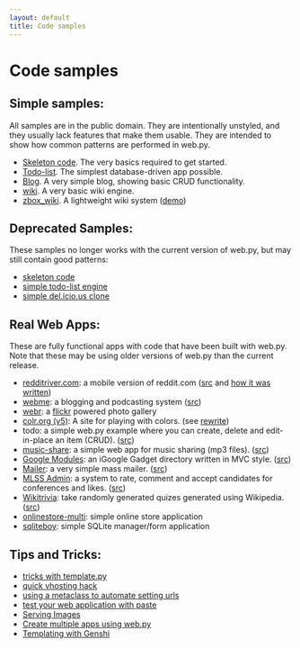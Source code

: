 ```yaml
---
layout: default
title: Code samples
---
```


# Code samples

## Simple samples:
All samples are in the public domain.  They are intentionally unstyled, and they usually lack features that make them usable.  They are intended to show how common patterns are performed in web.py.


* [Skeleton code](/skeleton/0.3). The very basics required to get started.
* [Todo-list](/src/todo-list/0.3). The simplest database-driven app possible.
* [Blog](/src/blog/0.3). A very simple blog, showing basic CRUD functionality.
* [wiki](/src/wiki/0.3). A very basic wiki engine.
* [zbox_wiki](https://github.com/shuge/zbox_wiki). A lightweight wiki system ([demo](http://wiki.shuge-lab.org/zbox-wiki/about-zboxwiki))



## Deprecated Samples:

These samples no longer works with the current version of web.py, but may still contain good patterns:

* [skeleton code](/skeleton/0.2)
* [simple todo-list engine](/src/todo-list/0.2)
* [simple del.icio.us clone](/src/lecker)

## Real Web Apps:

These are fully functional apps with code that have been built with web.py.  Note that these may be using older versions of web.py than the current release.

* [redditriver.com](http://redditriver.com): a mobile version of reddit.com ([src](http://www.catonmat.net/download/redditriver-dot-com-python-source-code.zip) and [how it was written](http://www.catonmat.net/blog/designing-redditriver-dot-com-website/))
* [webme](http://wm.justos.org/txt.intro): a blogging and podcasting system ([src](http://wm.justos.org/static/download/webme-0.2.0.tar.gz))
* [webr](http://www.antrix.net/stuff/webr): a [flickr](http://flickr.com) powered photo gallery
* [colr.org (v5)](http://www.colr.org/): A site for playing with colors. (see [rewrite](http://www.colr.org/rewrite.html))
* todo: a simple web.py example where you can create, delete and edit-in-place an item (CRUD). ([src](http://svn.natalian.org/projects/todo/))
* [music-share](http://github.com/andreisavu/music-share/tree/master): a simple web app for music sharing (mp3 files). ([src](http://github.com/andreisavu/music-share/tree/master))
* [Google Modules](http://www.googlemodules.com): an iGoogle Gadget directory written in MVC style. ([src](http://github.com/alexksikes/googlemodules))
* [Mailer](http://mailer.ksikes.net): a very simple mass mailer. ([src](http://github.com/alexksikes/mailer))
* [MLSS Admin](http://mlss.ksikes.net): a system to rate, comment and accept candidates for conferences and likes. ([src](http://github.com/alexksikes/MLSS))
* [Wikitrivia](http://www.wikitrivia.net): take randomly generated quizes generated using Wikipedia. ([src](http://github.com/alexksikes/wikitrivia))
* [onlinestore-multi](https://github.com/nopri/onlinestore-multi): simple online store application
* [sqliteboy](https://github.com/nopri/sqliteboy): simple SQLite manager/form application

## Tips and Tricks:

* [tricks with template.py](/template_tricks)
* [quick vhosting hack](/quick_vhosting_hack)
* [using a metaclass to automate setting urls](/MetaClassAutoURLS)
* [test your web application with paste](/testing)
* [Serving Images](/images)
* [Create multiple apps using web.py](/multiple_apps)
* [Templating with Genshi](/src/genshi)
